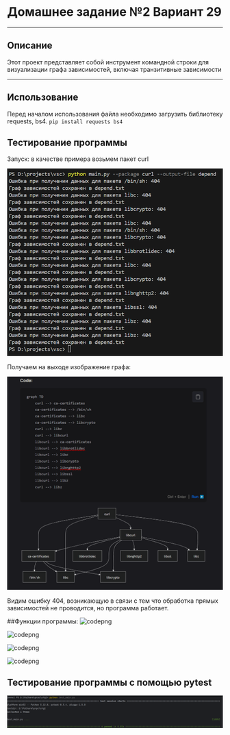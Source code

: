 # Домашнее задание №2 Вариант 29
___
## Описание
Этот проект представляет собой инструмент командной строки для визуализации графа зависимостей, включая транзитивные зависимости
___
## Использование
Перед началом использования файла необходимо загрузить библиотеку requests, bs4.
`pip install requests bs4`

## Тестирование программы
Запуск: в качестве примера возьмем пакет curl

![test](https://github.com/kseniauuy/konfupr2/blob/main/img/zapusk.png?raw=true)

Получаем на выходе изображение графа:

![resultpng](https://github.com/kseniauuy/konfupr2/blob/main/img/result.png?raw=true)

Видим ошибку 404, возникающую в связи с тем что обработка прямых зависимостей не проводится, но программа работает.

##Функции программы:
![codepng](https://github.com/kseniauuy/konfupr2/blob/main/img/code1.png?raw=true)

![codepng](https://github.com/kseniauuy/konfupr2/blob/main/img/code2.png?raw=true)

![codepng](https://github.com/kseniauuy/konfupr2/blob/main/img/code3.png?raw=true)

![codepng](https://github.com/kseniauuy/konfupr2/blob/main/img/code4.png?raw=true)

## Тестирование программы c помощью pytest

![pytest](https://github.com/kseniauuy/konfupr2/blob/main/img/pytest.png?raw=true)
